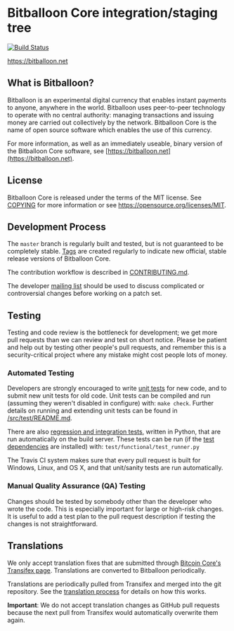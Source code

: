 Bitballoon Core integration/staging tree
=====================================

[![Build Status](https://travis-ci.org/bitballoon-project/bitballoon.svg?branch=master)](https://travis-ci.org/bitballoon-project/bitballoon)

https://bitballoon.net

What is Bitballoon?
----------------

Bitballoon is an experimental digital currency that enables instant payments to
anyone, anywhere in the world. Bitballoon uses peer-to-peer technology to operate
with no central authority: managing transactions and issuing money are carried
out collectively by the network. Bitballoon Core is the name of open source
software which enables the use of this currency.

For more information, as well as an immediately useable, binary version of
the Bitballoon Core software, see [https://bitballoon.net](https://bitballoon.net).

License
-------

Bitballoon Core is released under the terms of the MIT license. See [COPYING](COPYING) for more
information or see https://opensource.org/licenses/MIT.

Development Process
-------------------

The `master` branch is regularly built and tested, but is not guaranteed to be
completely stable. [Tags](https://github.com/bitballoon-project/bitballoon/tags) are created
regularly to indicate new official, stable release versions of Bitballoon Core.

The contribution workflow is described in [CONTRIBUTING.md](CONTRIBUTING.md).

The developer [mailing list](https://groups.google.com/forum/#!forum/bitballoon-dev)
should be used to discuss complicated or controversial changes before working
on a patch set.


Testing
-------

Testing and code review is the bottleneck for development; we get more pull
requests than we can review and test on short notice. Please be patient and help out by testing
other people's pull requests, and remember this is a security-critical project where any mistake might cost people
lots of money.

### Automated Testing

Developers are strongly encouraged to write [unit tests](src/test/README.md) for new code, and to
submit new unit tests for old code. Unit tests can be compiled and run
(assuming they weren't disabled in configure) with: `make check`. Further details on running
and extending unit tests can be found in [/src/test/README.md](/src/test/README.md).

There are also [regression and integration tests](/test), written
in Python, that are run automatically on the build server.
These tests can be run (if the [test dependencies](/test) are installed) with: `test/functional/test_runner.py`

The Travis CI system makes sure that every pull request is built for Windows, Linux, and OS X, and that unit/sanity tests are run automatically.

### Manual Quality Assurance (QA) Testing

Changes should be tested by somebody other than the developer who wrote the
code. This is especially important for large or high-risk changes. It is useful
to add a test plan to the pull request description if testing the changes is
not straightforward.

Translations
------------

We only accept translation fixes that are submitted through [Bitcoin Core's Transifex page](https://www.transifex.com/projects/p/bitcoin/).
Translations are converted to Bitballoon periodically.

Translations are periodically pulled from Transifex and merged into the git repository. See the
[translation process](doc/translation_process.md) for details on how this works.

**Important**: We do not accept translation changes as GitHub pull requests because the next
pull from Transifex would automatically overwrite them again.
